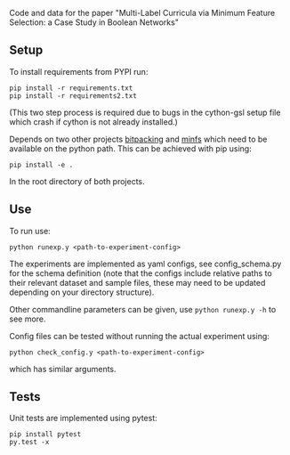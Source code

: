 Code and data for the paper "Multi-Label Curricula via Minimum Feature Selection: a Case Study in Boolean Networks"

## Setup

To install requirements from PYPI run:
~~~~
pip install -r requirements.txt
pip install -r requirements2.txt
~~~~
(This two step process is required due to bugs in the cython-gsl setup file which crash if cython is not already installed.)

Depends on two other projects [bitpacking](https://github.com/shannonfenn/bitpacking) and [minfs](https://github.com/shannonfenn/minfs) which need to be available on the python path. This can be achieved with pip using: 

`pip install -e .`

In the root directory of both projects.

## Use

To run use:

`python runexp.y <path-to-experiment-config>`

The experiments are implemented as yaml configs, see config_schema.py for the schema definition (note that the configs include relative paths to their relevant dataset and sample files, these may need to be updated depending on your directory structure).

Other commandline parameters can be given, use `python runexp.y -h` to see more.

Config files can be tested without running the actual experiment using:

`python check_config.y <path-to-experiment-config>`

which has similar arguments.


## Tests

Unit tests are implemented using pytest:
~~~~
pip install pytest
py.test -x
~~~~

